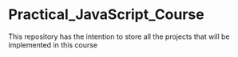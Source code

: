 # Practical_JavaScript_Course
This repository has the intention to store all the projects that will be implemented in this course
